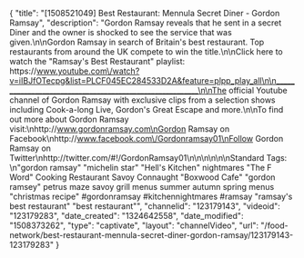 {
    "title": "[1508521049] Best Restaurant: Mennula Secret Diner - Gordon Ramsay",
    "description": "Gordon Ramsay reveals that he sent in a secret Diner and the owner is shocked to see the service that was given.\n\nGordon Ramsay in search of Britain's best restaurant. Top restaurants from around the UK compete to win the title.\n\nClick here to watch the \"Ramsay's Best Restaurant\" playlist: https:\/\/www.youtube.com\/watch?v=iIBJfOTecpg&list=PLCF045EC284533D2A&feature=plpp_play_all\n\n_________________________________________________________\n\nThe official Youtube channel of Gordon Ramsay with exclusive clips from a selection shows including Cook-a-long Live, Gordon's Great Escape and more.\n\nTo find out more about Gordon Ramsay visit:\nhttp:\/\/www.gordonramsay.com\nGordon Ramsay on Facebook\nhttp:\/\/www.facebook.com\/Gordonramsay01\nFollow Gordon Ramsay on Twitter\nhttp:\/\/twitter.com\/#!\/GordonRamsay01\n\n\n\n\n\nStandard Tags: \n\"gordon ramsay\" \"michelin star\" \"Hell's Kitchen\" nightmares \"The F Word\" Cooking Restaurant Savoy Connaught \"Boxwood Cafe\" \"gordon ramsey\" petrus maze savoy grill menus summer autumn spring menus \"christmas recipe\" #gordonramsay #kitchennightmares #ramsay \"ramsay's best restaurant\" \"best restaurant\"",
    "channelid": "123179143",
    "videoid": "123179283",
    "date_created": "1324642558",
    "date_modified": "1508373262",
    "type": "captivate",
    "layout": "channelVideo",
    "url": "\/food-network\/best-restaurant-mennula-secret-diner-gordon-ramsay\/123179143-123179283"
}